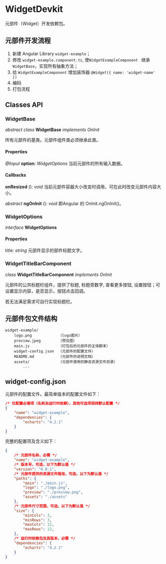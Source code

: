 # WidgetDevkit

元部件（Widget）开发依赖包。



## 元部件开发流程

1. 新建 Angular Library `widget-example`；
2. 修改 `widget-example.component.ts`, 使`WidgetExampleComponent ` 继承 `WidgetBase`，实现所有抽象方法；
3. 给 `WidgetExampleComponent` 增加装饰器 `@Widget({ name: 'widget-name' })`
4. 编码
5. 打包流程



## Classes API

### WidgetBase

*abstract* *class* **WidgetBase** *implements* *OnInit*

所有元部件的基类。元部件组件类必须继承此类。

#### Properties

*@Input* **option**: *WidgetOptions* 当前元部件的所有输入数据。

#### Callbacks

**onResized** (): *void* 当前元部件容器大小改变时调用，可在此时改变元部件内容大小。

*abstract* **ngOnInit** (): *void* 即Angular 的 OnInit.ngOnInit()。



### WidgetOptions

*interface* **WidgetOptions**

#### Properties

title: *string* 元部件显示的部件标题文字。



### WidgetTitleBarComponent

*class* **WidgetTitleBarComponent** *implements* *OnInit*

元部件的公共标题栏组件，提供了标题, 标题旁数字, 查看更多按钮, 设置按钮；可设置显示内容，是否显示，按钮点击回调。

若无法满足需求可自行实现标题栏。





## 元部件包文件结构

```
widget-example/
	logo.png			（logo图片）
	preview.jpeg		（预览图）
	main.js				（打包后的元部件的主体脚本）
	widget-config.json	（元部件的配置文件）
	README.md			（元部件的说明文档）
	assets/				（元部件使用的静态资源文件目录）
		...
```



## widget-config.json

元部件的配置文件。最简单版本的配置文件如下：

```json
/* 仅配置必填项（名称及运行时依赖），其他可选项保持默认配置 */
{
	"name": "widget-example",
    "dependencies": {
        "echarts": "4.2.1"
    }
}
```

完整的配置项及含义如下：

```json
{
    /* 元部件名称，必需 */
	"name": "widget-example",
    /* 版本号，可选，以下为默认值 */
    "version": "0.0.1",
    /* 元部件提供的资源文件路径，可选，以下为默认值 */
    "paths": {
        "main": "./main.js", 
        "logo": "./logo.png",
        "preview": "./preview.png",
        "assets": "./assets"
    },
    /* 元部件尺寸范围，可选，以下为默认值 */
    "size": {
        "minCols": 3,
        "minRows": 3,
        "maxCols": 12,
        "maxRows": 12,
    },
    /* 运行时依赖包及其版本，必需 */
    "dependencies": {
        "echarts": "4.2.1"
    }
}
```

